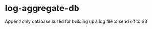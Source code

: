 log-aggregate-db
================

Append only database suited for building up a log file to send off to S3
